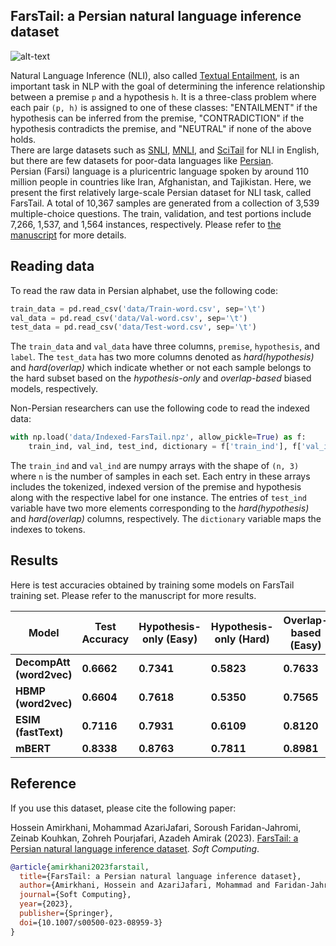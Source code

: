 ## FarsTail: a Persian natural language inference dataset


![alt-text](./farstail.png)

Natural Language Inference (NLI), also called [Textual Entailment](https://en.wikipedia.org/wiki/Textual_entailment), is an important task in NLP with the goal of determining the inference relationship between a premise `p` and a hypothesis `h`. It is a three-class problem where each pair `(p, h)` is assigned to one of these classes: "ENTAILMENT" if the hypothesis can be inferred from the premise, "CONTRADICTION" if the hypothesis contradicts the premise, and "NEUTRAL" if none of the above holds. 
<br>There are large datasets such as [SNLI](https://www.aclweb.org/anthology/D15-1075/), [MNLI](https://www.aclweb.org/anthology/N18-1101/), and [SciTail](https://www.aaai.org/ocs/index.php/AAAI/AAAI18/paper/viewFile/17368/16067) for NLI in English, but there are few datasets for poor-data languages like [Persian](https://en.wikipedia.org/wiki/Persian_language). 
<br>Persian (Farsi) language is a pluricentric language spoken by around 110 million people in countries like Iran, Afghanistan, and Tajikistan. Here, we present the first relatively large-scale Persian dataset for NLI task, called FarsTail. A total of 10,367 samples are generated from a collection of 3,539 multiple-choice questions. The train, validation, and test portions include 7,266, 1,537, and 1,564 instances, respectively. Please refer to [the manuscript](https://arxiv.org/abs/2009.08820) for more details.

## Reading data
To read the raw data in Persian alphabet, use the following code:
```python
train_data = pd.read_csv('data/Train-word.csv', sep='\t')
val_data = pd.read_csv('data/Val-word.csv', sep='\t')
test_data = pd.read_csv('data/Test-word.csv', sep='\t')
```
The `train_data` and `val_data` have three columns, `premise`, `hypothesis`, and `label`. The `test_data` has two more columns denoted as *hard(hypothesis)* and *hard(overlap)* which indicate whether or not each sample belongs to the hard subset based on the *hypothesis-only* and *overlap-based* biased models, respectively.

Non-Persian researchers can use the following code to read the indexed data:
```python
with np.load('data/Indexed-FarsTail.npz', allow_pickle=True) as f:
    train_ind, val_ind, test_ind, dictionary = f['train_ind'], f['val_ind'], f['test_ind'], f['dictionary'].item()
```
The `train_ind` and `val_ind` are numpy arrays with the shape of `(n, 3)` where `n` is the number of samples in each set. Each entry in these arrays includes the tokenized, indexed version of the premise and hypothesis along with the respective label for one instance. The entries of `test_ind` variable have two more elements corresponding to the *hard(hypothesis)* and *hard(overlap)* columns, respectively. The `dictionary` variable maps the indexes to tokens.


## Results
Here is test accuracies obtained by training some models on FarsTail training set. Please refer to the manuscript for more results. 

| Model | Test Accuracy | Hypothesis-only (Easy) | Hypothesis-only (Hard) | Overlap-based (Easy) | Overlap-based (Hard) |
| --- | --- | --- | --- | --- | --- |
|**DecompAtt (word2vec)** | **0.6662** | **0.7341** | **0.5823** | **0.7633** | **0.5404**|
|**HBMP (word2vec)** | **0.6604** | **0.7618** | **0.5350** | **0.7565** | **0.5360** |
|**ESIM (fastText)** | **0.7116** | **0.7931** | **0.6109** | **0.8120** | **0.5815** |
|**mBERT** | **0.8338** | **0.8763** | **0.7811** | **0.8981** | **0.7504** |


## Reference
If you use this dataset, please cite the following paper:

Hossein Amirkhani, Mohammad AzariJafari, Soroush Faridan-Jahromi, Zeinab Kouhkan, Zohreh Pourjafari, Azadeh Amirak (2023). [FarsTail: a Persian natural language inference dataset](https://doi.org/10.1007/s00500-023-08959-3). *Soft Computing*.

```bibtex
@article{amirkhani2023farstail,
  title={FarsTail: a Persian natural language inference dataset},
  author={Amirkhani, Hossein and AzariJafari, Mohammad and Faridan-Jahromi, Soroush and Kouhkan, Zeinab and Pourjafari, Zohreh and Amirak, Azadeh},
  journal={Soft Computing},
  year={2023},
  publisher={Springer},
  doi={10.1007/s00500-023-08959-3}
}
```
